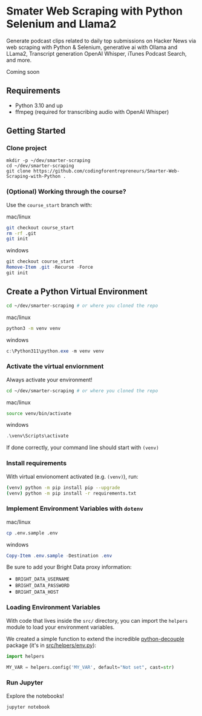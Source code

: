 # Smater Web Scraping with Python Selenium and Llama2
Generate podcast clips related to daily top submissions on Hacker News via web scraping with Python & Selenium, generative ai with Ollama and LLama2, Transcript generation OpenAI Whisper, iTunes Podcast Search, and more.

Coming soon

## Requirements
- Python 3.10 and up
- ffmpeg (required for transcribing audio with OpenAI Whisper)



## Getting Started

### Clone project
```
mkdir -p ~/dev/smarter-scraping
cd ~/dev/smarter-scraping
git clone https://github.com/codingforentrepreneurs/Smarter-Web-Scraping-with-Python .
```

### (Optional) Working through the course?
Use the `course_start` branch with:

mac/linux
```bash
git checkout course_start
rm -rf .git 
git init
```

windows
```powershell
git checkout course_start
Remove-Item .git -Recurse -Force
git init
```
## Create a Python Virtual Environment

```bash
cd ~/dev/smarter-scraping # or where you cloned the repo
```

mac/linux
```bash
python3 -m venv venv
```

windows
```powershell
c:\Python311\python.exe -m venv venv
```

### Activate the virtual enviornment
Always activate your environment!

```bash
cd ~/dev/smarter-scraping # or where you cloned the repo
```

mac/linux
```bash
source venv/bin/activate
```

windows
```powershell
.\venv\Scripts\activate
```

If done correctly, your command line should start with `(venv)`


### Install requirements
With virtual envionoment activated (e.g. `(venv)`), run:

```bash
(venv) python -m pip install pip --upgrade
(venv) python -m pip install -r requirements.txt
```

### Implement Environment Variables with `dotenv`

mac/linux
```bash
cp .env.sample .env
```

windows
```powershell
Copy-Item .env.sample -Destination .env
```

Be sure to add your Bright Data proxy information:
- `BRIGHT_DATA_USERNAME`
- `BRIGHT_DATA_PASSWORD`
- `BRIGHT_DATA_HOST`

### Loading Environment Variables

With code that lives inside the `src/` directory, you can import the `helpers` module to load your environment variables. 

We created a simple function to extend the incredible [python-decouple](https://pypi.org/project/python-decouple/) package (it's in [src/helpers/env.py](./src/helpers/env.py)):

```python
import helpers

MY_VAR = helpers.config('MY_VAR', default="Not set", cast=str)
```


### Run Jupyter
Explore the notebooks!
```
jupyter notebook
```

